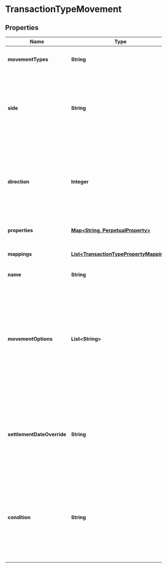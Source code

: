 

# TransactionTypeMovement


## Properties

| Name | Type | Description | Notes |
|------------ | ------------- | ------------- | -------------|
|**movementTypes** | **String** | Movement types determine the impact of the movement on the holdings |  |
|**side** | **String** | The Side determines which of the fields from our transaction are used to generate the Movement. Side1 means the &#39;security&#39; side of the transaction, ie the Instrument and Units; Side2 means the &#39;cash&#39; side, ie the Total Consideration |  |
|**direction** | **Integer** |  A multiplier to apply to Transaction amounts; the values are -1 to indicate to reverse the signs and 1 to indicate to use the signed values from the Transaction directly. For a typical Transaction with unsigned values, 1 means increase, -1 means decrease |  |
|**properties** | [**Map&lt;String, PerpetualProperty&gt;**](PerpetualProperty.md) | The properties associated with the underlying Movement |  [optional] |
|**mappings** | [**List&lt;TransactionTypePropertyMapping&gt;**](TransactionTypePropertyMapping.md) | This allows you to map a transaction property to a property on the underlying holding |  [optional] |
|**name** | **String** | The movement name (optional) |  [optional] |
|**movementOptions** | **List&lt;String&gt;** | Allows extra specifications for the movement. The options currently available are &#39;DirectAdjustment&#39; and &#39;IncludesTradedInterest&#39;. A movement type of &#39;StockMovement&#39; with an option of &#39;DirectAdjusment&#39; will allow you to adjust the units of a holding without affecting its cost base. You will, therefore, be able to reflect the impact of a stock split by loading a Transaction. |  [optional] |
|**settlementDateOverride** | **String** | Optional property key that must be in the Transaction domain when specified. When the movement is processed and the transaction has this property set to a valid date, then the property value will override the SettlementDate of the transaction. |  [optional] |
|**condition** | **String** | The condition that the transaction must satisfy to generate the movement, such as: Portfolio.BaseCurrency eq &#39;GBP&#39;. The condition can contain fields and properties from transactions and portfolios. If no condition is provided, the movement will apply for all transactions of this type. |  [optional] |




